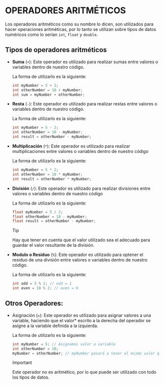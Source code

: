 # OPERADORES ARITMÉTICOS

Los operadores aritméticos como su nombre lo dicen, son utilizados para hacer operaciones aritméticas, por lo tanto se utilizan sobre tipos de datos numéricos como lo serían `int`, `float` y `double`.

## Tipos de operadores aritméticos

- **Suma** (`+`): Este operador es utilizado para realizar sumas entre valores o variables dentro de nuestro código.

    La forma de utilizarlo es la siguiente:
    ```cpp
    int myNumber = 5 + 2;
    int otherNumber = 10 + myNumber;
    int sum = myNumber + otherNumber;
    ```
- **Resta** (`-`): Este operador es utilizado para realizar restas entre valores o variables dentro de nuestro código.

    La forma de utilizarlo es la siguiente:
    ```cpp
    int myNumber = 5 - 2;
    int otherNumber = 10 - myNumber;
    int result = otherNumber - myNumber;
    ```
- **Multiplicación** (`*`): Este operador es utilizado para realizar multiplicaciones entre valores o variables dentro de nuestro código

    La forma de utilizarlo es la siguiente:
    ```cpp
    int myNumber = 5 * 2;
    int otherNumber = 10 * myNumber;
    int result = otherNumber * myNumber;
    ```
- **División** (`/`): Este operador es utilizado para realizar divisiones entre valores o variables dentro de nuestro código

    La forma de utilizarlo es la siguiente:
    ```cpp
    float myNumber = 5 / 2;
    float otherNumber = 10 - myNumber;
    float result = otherNumber - myNumber;
    ```
    > [!TIP]
    > Hay que tener en cuenta que el valor utilizado sea el adecuado para guardar el valor resultante de la división.

- **Modulo o Residuo** (`%`): Este operador es utilizado para optener el residuo de una división entre valores o variables dentro de nuestro código.

    La forma de utilizarlo es la siguiente:
    ```cpp
    int odd = 5 % 2; // odd = 1
    int even = 10 % 2; // even = 0
    ```

## Otros Operadores:
- Asignación (`=`): Este operador es utilizado para asignar valores a una variable, haciendo que el valor* escrito a la derecha del operador se asigne a la variable definida a la izquierda.

    La forma de utilizarlo es la siguiente:
    ```cpp
    int myNumber = 5; // Asignamos valor a variable
    int otherNumber = 10;
    myNumber = otherNumber; // myNumber pasará a tener el mismo valor que otherNumber.
    ```
    > [!IMPORTANT]
    > Este operador no es aritmético, por lo que puede ser utilizado con todo los tipos de datos.